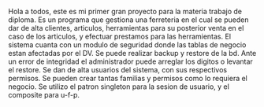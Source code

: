 Hola a todos, este es mi primer gran proyecto para la materia trabajo de diploma. Es un programa que gestiona una ferreteria en el cual se pueden dar de alta clientes, articulos, herramientas para su
posterior venta en el caso de los articulos, y efectuar prestamos para las herramientas. El sistema cuanta con un modulo de seguridad donde las tablas de negocio estan afectadas por el DV.
Se puede realizar backup y restore de la bd. Ante un error de integridad el administrador puede arreglar los digitos o levantar el restore.
Se dan de alta usuarios del sistema, con sus respectivos permisos. Se pueden crear tantas familias y permisos como lo requiera el negocio.
Se utilizo el patron singleton para la sesion de usuario, y el composite para u-f-p.
